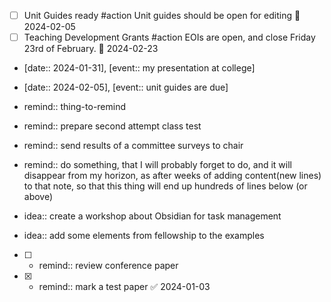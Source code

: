 

 - [ ] Unit Guides ready #action Unit guides should be open for editing 📅 2024-02-05 
 - [ ] Teaching Development Grants #action EOIs are open, and close Friday 23rd of February. 📅 2024-02-23

- [date:: 2024-01-31], [event:: my presentation at college]
- [date:: 2024-02-05], [event:: unit guides are due]

- remind:: thing-to-remind
- remind:: prepare second attempt class test
- remind:: send results of a committee surveys to chair
- remind:: do something, that I will probably forget to do, and it will disappear from my horizon, as after weeks of adding content(new lines) to that note, so that this thing will end up hundreds of lines below (or above)
- idea:: create a workshop about Obsidian for task management
- idea:: add some elements from fellowship to the examples
- [ ] - remind:: review conference paper
- [x] - remind:: mark a test paper ✅ 2024-01-03

